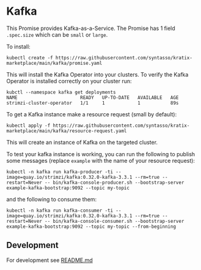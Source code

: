 # Kafka

This Promise provides Kafka-as-a-Service. The Promise has 1 field `.spec.size`
which can be `small` or `large`.

To install:
```
kubectl create -f https://raw.githubusercontent.com/syntasso/kratix-marketplace/main/kafka/promise.yaml
```

This will install the Kafka Operator into your clusters. To verify the Kafka Operator is
installed correctly on your cluster run:
```
kubctl --namespace kafka get deployments
NAME                       READY   UP-TO-DATE   AVAILABLE   AGE
strimzi-cluster-operator   1/1     1            1           89s
```

To get a Kafka instance make a resource request (small by default):
```
kubectl apply -f https://raw.githubusercontent.com/syntasso/kratix-marketplace/main/kafka/resource-request.yaml
```

This will create an instance of Kafka on the targeted cluster.

To test your kafka instance is working, you can run the following to publish some messages (replace `example` with the name of your resource request):
```
kubectl -n kafka run kafka-producer -ti --image=quay.io/strimzi/kafka:0.32.0-kafka-3.3.1 --rm=true --restart=Never -- bin/kafka-console-producer.sh --bootstrap-server example-kafka-bootstrap:9092 --topic my-topic
```

and the following to consume them:
```
kubectl -n kafka run kafka-consumer -ti --image=quay.io/strimzi/kafka:0.32.0-kafka-3.3.1 --rm=true --restart=Never -- bin/kafka-console-consumer.sh --bootstrap-server example-kafka-bootstrap:9092 --topic my-topic --from-beginning
```

## Development

For development see [README.md](./internal/README.md)
